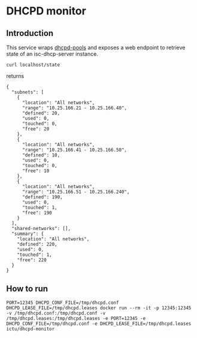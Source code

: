 # DHCPD monitor

## Introduction
This service wraps [dhcpd-pools](http://dhcpd-pools.sourceforge.net/man.html) and exposes a web endpoint to retrieve state of an isc-dhcp-server instance.

```
curl localhost/state
```

returns

```
{
  "subnets": [
    {
      "location": "All networks",
      "range": "10.25.166.21 - 10.25.166.40",
      "defined": 20,
      "used": 0,
      "touched": 0,
      "free": 20
    },
    {
      "location": "All networks",
      "range": "10.25.166.41 - 10.25.166.50",
      "defined": 10,
      "used": 0,
      "touched": 0,
      "free": 10
    },
    {
      "location": "All networks",
      "range": "10.25.166.51 - 10.25.166.240",
      "defined": 190,
      "used": 0,
      "touched": 1,
      "free": 190
    }
  ],
  "shared-networks": [],
  "summary": {
    "location": "All networks",
    "defined": 220,
    "used": 0,
    "touched": 1,
    "free": 220
  }
}

```

## How to run

```
PORT=12345 DHCPD_CONF_FILE=/tmp/dhcpd.conf DHCPD_LEASE_FILE=/tmp/dhcpd.leases docker run --rm -it -p 12345:12345 -v /tmp/dhcpd.conf:/tmp/dhcpd.conf -v /tmp/dhcpd.leases:/tmp/dhcpd.leases -e PORT=12345 -e DHCPD_CONF_FILE=/tmp/dhcpd.conf -e DHCPD_LEASE_FILE=/tmp/dhcpd.leases ictu/dhcpd-monitor
```
